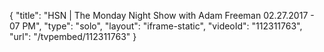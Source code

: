 {
    "title": "HSN | The Monday Night Show with Adam Freeman 02.27.2017 - 07 PM",
    "type": "solo",
    "layout": "iframe-static",
    "videoId": "112311763",
    "url": "\/tvpembed\/112311763"
}